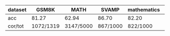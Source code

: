 |dataset|GSM8K|MATH|SVAMP|mathematics|ocw|aime24|amc23|carp_en|college_math|olympiadbench|
|--|--|--|--|--|--|--|--|--|--|--|
|acc|81.27|62.94|86.70|82.20|26.84|6.67|40.00|48.05|29.52|32.89|
|cor/tot|1072/1319|3147/5000|867/1000|822/1000|73/272|2/30|16/40|469/976|832/2818|222/675|
